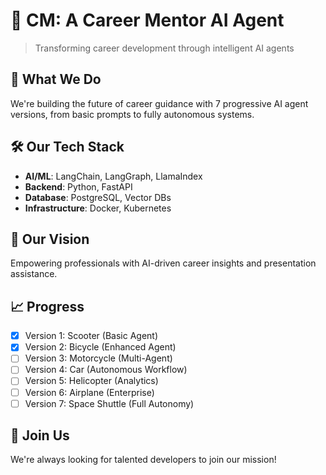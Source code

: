 # 🚀 CM: A Career Mentor AI Agent

> Transforming career development through intelligent AI agents

## 🌟 What We Do
We're building the future of career guidance with 7 progressive AI agent versions, from basic prompts to fully autonomous systems.

## 🛠️ Our Tech Stack
- **AI/ML**: LangChain, LangGraph, LlamaIndex
- **Backend**: Python, FastAPI
- **Database**: PostgreSQL, Vector DBs
- **Infrastructure**: Docker, Kubernetes

## 🎯 Our Vision
Empowering professionals with AI-driven career insights and presentation assistance.

## 📈 Progress
- [x] Version 1: Scooter (Basic Agent)
- [x] Version 2: Bicycle (Enhanced Agent)
- [ ] Version 3: Motorcycle (Multi-Agent)
- [ ] Version 4: Car (Autonomous Workflow)
- [ ] Version 5: Helicopter (Analytics)
- [ ] Version 6: Airplane (Enterprise)
- [ ] Version 7: Space Shuttle (Full Autonomy)

## 🤝 Join Us
We're always looking for talented developers to join our mission!
